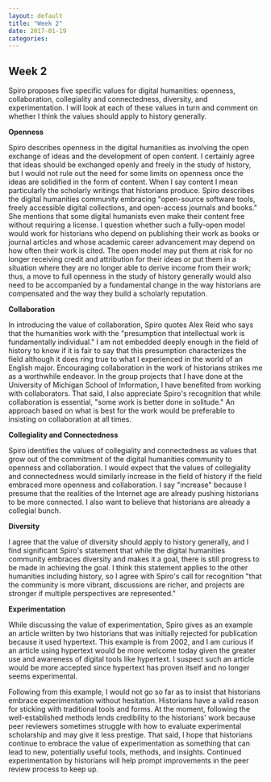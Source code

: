 ```yaml
---
layout: default
title: "Week 2"
date: 2017-01-19
categories:
---
```

## Week 2

Spiro proposes five specific values for digital humanities: openness, collaboration, collegiality and connectedness, diversity, and experimentation. I will look at each of these values in turn and comment on whether I think the values should apply to history generally.

**Openness**

Spiro describes openness in the digital humanities as involving the open exchange of ideas and the development of open content. I certainly agree that ideas should be exchanged openly and freely in the study of history, but I would not rule out the need for some limits on openness once the ideas are solidified in the form of content. When I say content I mean particularly the scholarly writings that historians produce. Spiro describes the digital humanities community embracing "open-source software tools, freely accessible digital collections, and open-access journals and books." She mentions that some digital humanists even make their content free without requiring a license. I question whether such a fully-open model would work for historians who depend on publishing their work as books or journal articles and whose academic career advancement may depend on how often their work is cited. The open model may put them at risk for no longer receiving credit and attribution for their ideas or put them in a situation where they are no longer able to derive income from their work; thus, a move to full openness in the study of history generally would also need to be accompanied by a fundamental change in the way historians are compensated and the way they build a scholarly reputation.

**Collaboration**

In introducing the value of collaboration, Spiro quotes Alex Reid who says that the humanities work with the "presumption that intellectual work is fundamentally individual." I am not embedded deeply enough in the field of history to know if it is fair to say that this presumption characterizes the field although it does ring true to what I experienced in the world of an English major. Encouraging collaboration in the work of historians strikes me as a worthwhile endeavor. In the group projects that I have done at the University of Michigan School of Information, I have benefited from working with collaborators. That said, I also appreciate Spiro's recognition that while collaboration is essential, "some work is better done in solitude." An approach based on what is best for the work would be preferable to insisting on collaboration at all times.

**Collegiality and Connectedness**

Spiro identifies the values of collegiality and connectedness as values that grow out of the commitment of the digital humanities community to openness and collaboration. I would expect that the values of collegiality and connectedness would similarly increase in the field of history if the field embraced more openness and collaboration. I say "increase" because I presume that the realities of the Internet age are already pushing historians to be more connected. I also want to believe that historians are already a collegial bunch.

**Diversity**

I agree that the value of diversity should apply to history generally, and I find significant Spiro's statement that while the digital humanities community embraces diversity and makes it a goal, there is still progress to be made in achieving the goal. I think this statement applies to the other humanities including history, so I agree with Spiro's call for recognition "that the community is more vibrant, discussions are richer, and projects are stronger if multiple perspectives are represented."

**Experimentation**

While discussing the value of experimentation, Spiro gives as an example an article written by two historians that was initially rejected for publication because it used hypertext. This example is from 2002, and I am curious if an article using hypertext would be more welcome today given the greater use and awareness of digital tools like hypertext. I suspect such an article would be more accepted since hypertext has proven itself and no longer seems experimental.

Following from this example, I would not go so far as to insist that historians embrace experimentation without hesitation. Historians have a valid reason for sticking with traditional tools and forms. At the moment, following the well-established methods lends credibility to the historians' work because peer reviewers sometimes struggle with how to evaluate experimental scholarship and may give it less prestige. That said, I hope that historians continue to embrace the value of experimentation as something that can lead to new, potentially useful tools, methods, and insights. Continued experimentation by historians will help prompt improvements in the peer review process to keep up.
